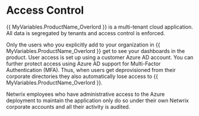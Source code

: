 # Access Control

{{ MyVariables.ProductName_Overlord }} is a multi-tenant cloud application. All data is segregated by tenants and access control is enforced.

Only the users who you explicitly add to your organization in {{ MyVariables.ProductName_Overlord }} get to see your dashboards in the product. User access is set up using a customer Azure AD account. You can further protect access using Azure AD support for Multi-Factor Authentication (MFA). Thus, when users get deprovisioned from their corporate directories they also automatically lose access to {{ MyVariables.ProductName_Overlord }}.

Netwrix employees who have administrative access to the Azure deployment to maintain the application only do so under their own Netwrix corporate accounts and all their activity is audited.